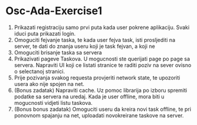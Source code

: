 # Osc-Ada-Exercise1

1. Prikazati registraciju samo prvi puta kada
user pokrene aplikaciju. Svaki iduci puta
prikazati login.
2. Omoguciti fejvanje taska, te kada user fejva
task, isti prosljediti na server, te dati do znanja
useru koji je task fejvan, a koji ne
3. Omoguciti brisanje taska sa servera
4. Prikazivati pageve Taskova. U mogucnosti ste
querijati page po page sa servera. Napraviti UI
koji ce listati stranice te raditi poziv na sever
ovisno o selectanoj stranici.
5. Prije pozivanja svakog requesta provjeriti
network state, te upozoriti usera ako nije
spojen na net.
6. (Bonus zadatak)
Napraviti cache. Uz pomoc librarija po izboru
spremiti podatke sa servera na uredaj. Kada je user
offline, mora biti u mogucnosti vidjeti listu taskova.
7. (Bonus bonus zadatak)
Omoguciti useru da kreira novi task offline, te pri
ponovnom spajanju na net, uploadati novokreirane
taskove na server.

